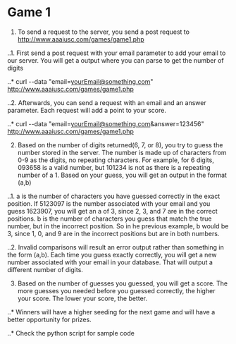 # Game 1

1. To send a request to the server, you send a post request to http://www.aaaiusc.com/games/game1.php

..1. First send a post request with your email parameter to add your email to our server. You will get a output where you can parse to get the number of digits

..* curl --data "email=yourEmail@something.com" http://www.aaaiusc.com/games/game1.php

..2. Afterwards, you can send a request with an email and an answer parameter. Each request will add a point to your score.

..* curl --data "email=yourEmail@something.com&answer=123456" http://www.aaaiusc.com/games/game1.php

2. Based on the number of digits returned(6, 7, or 8), you try to guess the number stored in the server. The number is made up of characters from 0-9 as the digits, no repeating characters. For example, for 6 digits, 093658 is a valid number, but 101234 is not as there is a repeating number of a 1. Based on your guess, you will get an output in the format (a,b)

..1. a is the number of characters you have guessed correctly in the exact position. If 5123097 is the number associated with your email and you guess 1623907, you will get an a of 3, since 2, 3, and 7 are in the correct positions. b is the number of characters you guess that match the true number, but in the incorrect position. So in he previous example, b would be 3, since 1, 0, and 9 are in the incorrect positions but are in both numbers.

..2. Invalid comparisons will result an error output rather than something in the form (a,b). Each time you guess exactly correctly, you will get a new number associated with your email in your database. That will output a different number of digits.

3. Based on the number of guesses you guessed, you will get a score. The more guesses you needed before you guessed correctly, the higher your score. The lower your score, the better.

..* Winners will have a higher seeding for the next game and will have a better opportunity for prizes.

..* Check the python script for sample code
